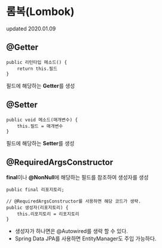 # 롬복(Lombok)
updated 2020.01.09

## @Getter
```
public 리턴타입 메소드() {
    return this.필드
}
```
필드에 해당하는 **Getter**를 생성
## @Setter
```
public void 메소드(매개변수) {
    this.필드 = 매개변수
}
```
필드에 해당하는 **Setter**를 생성
## @RequiredArgsConstructor
**final**이나 **@NonNull**에 해당하는 필드를 참조하여 생성자를 생성
```
public final 리포지토리;

// @RequiredArgsConstructor를 사용하면 해당 코드가 생략.
public 생성자(리포지토리) {
    this.리포지토리 = 리포지토리
}
```
- 생성자가 하나면은 @Autowired를 생략 할 수 있다.
- Spring Data JPA를 사용하면 EntityManager도 주입 가능하다.

